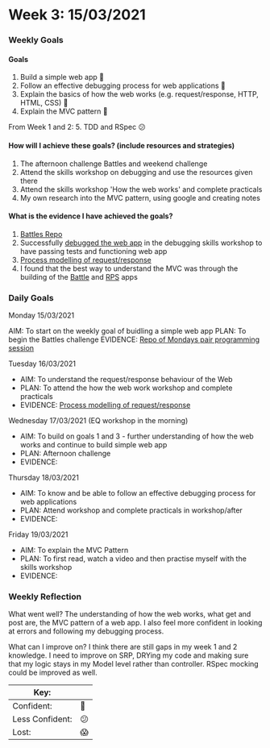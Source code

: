 # Week 3: 15/03/2021

### Weekly Goals
#### Goals

1. Build a simple web app :dancer:
2. Follow an effective debugging process for web applications :dancer:
3. Explain the basics of how the web works (e.g. request/response, HTTP, HTML, CSS) :dancer:
4. Explain the MVC pattern :dancer:

From Week 1 and 2:
5. TDD and RSpec :confused:

#### How will I achieve these goals? (include resources and strategies)
1. The afternoon challenge Battles and weekend challenge
2. Attend the skills workshop on debugging and use the resources given there
3. Attend the skills workshop 'How the web works' and complete practicals
4. My own research into the MVC pattern, using google and creating notes

#### What is the evidence I have achieved the goals?
1. [Battles Repo](https://github.com/fg24davies/battles_challenge)
2. Successfully [debugged the web app](https://github.com/fg24davies/makers_learning_journey/tree/master/week_3/debugging_2) in the debugging skills workshop to have passing tests and functioning web app 
3. [Process modelling of request/response](https://github.com/fg24davies/makers_learning_journey/blob/master/week_3/how_the_web_works/process_modelling.md)
4. I found that the best way to understand the MVC was through the building of the [Battle](https://github.com/fg24davies/battles_challenge) and [RPS](https://github.com/fg24davies/rps-challenge) apps

### Daily Goals

Monday 15/03/2021

AIM: To start on the weekly goal of buidling a simple web app
PLAN: To begin the Battles challenge
EVIDENCE: [Repo of Mondays pair programming session](https://github.com/fg24davies/battles-flora-jack)

Tuesday 16/03/2021

- AIM: To understand the request/response behaviour of the Web 
- PLAN: To attend the how the web work workshop and complete practicals
- EVIDENCE: [Process modelling of request/response](https://github.com/fg24davies/makers_learning_journey/blob/master/week_3/how_the_web_works/process_modelling.md)

Wednesday 17/03/2021 (EQ workshop in the morning)

- AIM: To build on goals 1 and 3 - further understanding of how the web works and continue to build simple web app
- PLAN: Afternoon challenge
- EVIDENCE:

Thursday 18/03/2021

- AIM: To know and be able to follow an effective debugging process for web applications
- PLAN: Attend workshop and complete practicals in workshop/after
- EVIDENCE: 

Friday 19/03/2021

- AIM: To explain the MVC Pattern
- PLAN: To first read, watch a video and then practise myself with the skills workshop
- EVIDENCE: 

### Weekly Reflection

What went well?
The understanding of how the web works, what get and post are, the MVC pattern of a web app.
I also feel more confident in looking at errors and following my debugging process.

What can I improve on?
I think there are still gaps in my week 1 and 2 knowledge. I need to improve on SRP, DRYing my code and making sure that my logic stays in my Model level rather than controller.
RSpec mocking could be improved as well. 

|Key:     ||
|---------------|-----------|
|Confident:     |:dancer:|
|Less Confident:|:confused:  |
|Lost:          |:scream:   |
